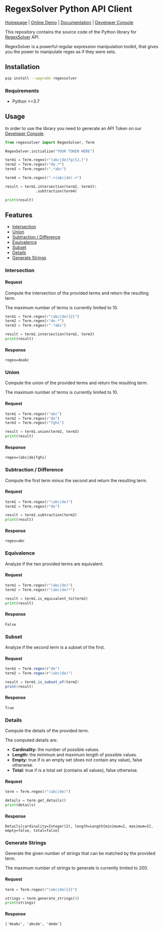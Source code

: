 # RegexSolver Python API Client
[Homepage](https://regexsolver.com) | [Online Demo](https://regexsolver.com/demo) | [Documentation](https://docs.regexsolver.com) | [Developer Console](https://console.regexsolver.com)

This repository contains the source code of the Python library for [RegexSolver](https://regexsolver.com) API.

RegexSolver is a powerful regular expression manipulation toolkit, that gives you the power to manipulate regex as if
they were sets.

## Installation

```sh
pip install --upgrade regexsolver
```

### Requirements

- Python >=3.7

## Usage

In order to use the library you need to generate an API Token on our [Developer Console](https://console.regexsolver.com/).

```python
from regexsolver import RegexSolver, Term

RegexSolver.initialize("YOUR TOKEN HERE")

term1 = Term.regex(r"(abc|de|fg){2,}")
term2 = Term.regex(r"de.*")
term3 = Term.regex(r".*abc")

term4 = Term.regex(r".+(abc|de).+")

result = term1.intersection(term2, term3)\
              .subtraction(term4)

print(result)
```

## Features

- [Intersection](#intersection)
- [Union](#union)
- [Subtraction / Difference](#subtraction--difference)
- [Equivalence](#equivalence)
- [Subset](#subset)
- [Details](#details)
- [Generate Strings](#generate-strings)

### Intersection

#### Request

Compute the intersection of the provided terms and return the resulting term.

The maximum number of terms is currently limited to 10.

```python
term1 = Term.regex(r"(abc|de){2}")
term2 = Term.regex(r"de.*")
term3 = Term.regex(r".*abc")

result = term1.intersection(term2, term3)
print(result)
```

#### Response

```
regex=deabc
```

### Union

Compute the union of the provided terms and return the resulting term.

The maximum number of terms is currently limited to 10.

#### Request

```python
term1 = Term.regex(r"abc")
term2 = Term.regex(r"de")
term3 = Term.regex(r"fghi")

result = term1.union(term2, term3)
print(result)
```

#### Response

```
regex=(abc|de|fghi)
```

### Subtraction / Difference

Compute the first term minus the second and return the resulting term.

#### Request

```python
term1 = Term.regex(r"(abc|de)")
term2 = Term.regex(r"de")

result = term1.subtraction(term2)
print(result)
```

#### Response

```
regex=abc
```

### Equivalence

Analyze if the two provided terms are equivalent.

#### Request

```python
term1 = Term.regex(r"(abc|de)")
term2 = Term.regex(r"(abc|de)*")

result = term1.is_equivalent_to(term2)
print(result)
```

#### Response

```
False
```

### Subset

Analyze if the second term is a subset of the first.

#### Request

```java
term1 = Term.regex(r"de")
term2 = Term.regex(r"(abc|de)")

result = term1.is_subset_of(term2)
print(result)
```

#### Response

```
True
```

### Details

Compute the details of the provided term.

The computed details are:

- **Cardinality:** the number of possible values.
- **Length:** the minimum and maximum length of possible values.
- **Empty:** true if is an empty set (does not contain any value), false otherwise.
- **Total:** true if is a total set (contains all values), false otherwise.

#### Request

```python
term = Term.regex(r"(abc|de)")

details = term.get_details()
print(details)
```

#### Response

```
Details[cardinality=Integer(2), length=Length[minimum=2, maximum=3], empty=false, total=false]
```

### Generate Strings

Generate the given number of strings that can be matched by the provided term.

The maximum number of strings to generate is currently limited to 200.

#### Request

```python
term = Term.regex(r"(abc|de){2}")

strings = term.generate_strings(3)
print(strings)
```

#### Response

```
['deabc', 'abcde', 'dede']
```

